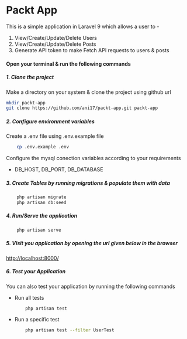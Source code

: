 # Packt App

This is a simple application in Laravel 9 which allows a user to -

1. View/Create/Update/Delete Users
2. View/Create/Update/Delete Posts
3. Generate API token to make Fetch API requests to users & posts

#### Open your terminal & run the following commands

##### 1. Clone the project

Make a directory on your system & clone the project using github url

```bash
mkdir packt-app
git clone https://github.com/ani17/packt-app.git packt-app
```

##### 2. Configure environment variables

Create a .env file using .env.example file

```bash
    cp .env.example .env
```

Configure the mysql conection variables according to your requirements

-   DB_HOST, DB_PORT, DB_DATABASE

##### 3. Create Tables by running migrations & populate them with data

```bash
    php artisan migrate
    php artisan db:seed
```

##### 4. Run/Serve the application

```bash
    php artisan serve
```

##### 5. Visit you application by opening the url given below in the browser

[http://localhost:8000/](http://localhost:8000/)

##### 6. Test your Application

You can also test your application by running the following commands

-   Run all tests

    ```bash
        php artisan test
    ```

-   Run a specific test

    ```bash
        php artisan test --filter UserTest
    ```
